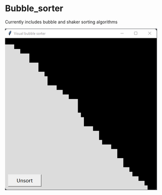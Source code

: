 # Bubble_sorter

Currently includes bubble and shaker sorting algorithms

![Screenshot](screenshot_of_vbs.png)
